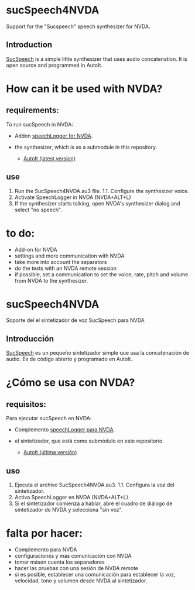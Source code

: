 # sucSpeech4NVDA
Support for the "Sucspeech" speech synthesizer for NVDA.

## Introduction

[SucSpeech](https://github.com/rmcpantoja/SucSpeech) is a simple little synthesizer that uses audio concatenation. It is open source and programmed in AutoIt.

# How can it be used with NVDA?

## requirements:

To run sucSpeech in NVDA:

* Addon [speechLogger for NVDA](https://addons.nvda-project.org/addons/speechLogger.en.html).

* the synthesizer, which is as a submodule in this repository.
  * [AutoIt (latest version)](https://www.autoitscript.com/site/autoit/downloads/)

## use

1. Run the SucSpeech4NVDA.au3 file.
1.1. Configure the synthesizer voice.
2. Activate SpeechLogger in NVDA (NVDA+ALT+L)
3. If the synthesizer starts talking, open NVDA's synthesizer dialog and select "no speech".

# to do:

* Add-on for NVDA
* settings and more communication with NVDA
* take more into account the separators
* do the tests with an NVDA remote session
* if possible, set a communication to set the voice, rate, pitch and volume from NVDA to the synthesizer.

# sucSpeech4NVDA
Soporte del el sintetizador de voz SucSpeech para NVDA

## Introducción

[SucSpeech](https://github.com/rmcpantoja/SucSpeech) es un pequeño sintetizador simple que usa la concatenación de audio. Es de código abierto y programado en AutoIt.

# ¿Cómo se usa con NVDA?

## requisitos:

Para ejecutar sucSpeech en NVDA:

* Complemento [speechLogger para NVDA](https://addons.nvda-project.org/addons/speechLogger.en.html).

* el sintetizador, que está como submódulo en este repositorio.
	* [AutoIt (última versión)](https://www.autoitscript.com/site/autoit/downloads/)

## uso

1. Ejecuta el archivo SucSpeech4NVDA.au3.
1.1. Configura la voz del sintetizador.
2. Activa SpeechLogger en NVDA (NVDA+ALT+L)
3. Si el sintetizador comienza a hablar, abre el cuadro de diálogo de sintetizador de NVDA y selecciona "sin voz".

# falta por hacer:

* Complemento para NVDA
* configuraciones y mas comunicación con NVDA
* tomar másen cuenta los separadores
* hacer las pruebas con una sesión de NVDA remote
* si es posible, establecer una comunicación para establecer la voz, velocidad, tono y volumen desde NVDA al sintetizador.
